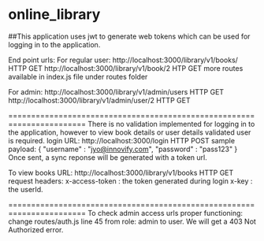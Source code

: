 # online_library

##This application uses jwt to generate web tokens which can be used for logging in to the application.

End point urls:
For regular user:
http://localhost:3000/library/v1/books/ HTTP GET
http://localhost:3000/library/v1/book/2 HTP GET
more routes available in index.js file under routes folder

For admin:
http://localhost:3000/library/v1/admin/users  HTTP GET
http://localhost:3000/library/v1/admin/user/2 HTTP GET

=======================================================================
There is no validation implemented for logging in to the application, however to view book details or user details validated user is required.
login URL: http://localhost:3000/login HTTP POST
sample payload:
{
"username" : "jyo@innovify.com",
"password" : "pass123"
}
Once sent, a sync reponse will be generated with a token url.

To view books
URL: http://localhost:3000/library/v1/books HTTP GET
request headers:
x-access-token : the token generated during login
x-key          : the userId.

=======================================================================
To check admin access urls proper functioning:
change routes/auth.js  line 45 from role: admin to user. We will get a 403 Not Authorized error.





